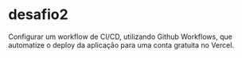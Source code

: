 # desafio2

Configurar um workflow de CI/CD, utilizando Github Workflows, que automatize o deploy da aplicação para uma conta gratuita no Vercel.
